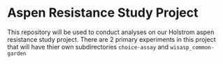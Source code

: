 # Aspen Resistance Study Project
This repository will be used to conduct analyses on our Holstrom aspen resistance study project. There are 2 primary experiments in this project that will have thier own subdirectories `choice-assay` and `wisasp_common-garden`
